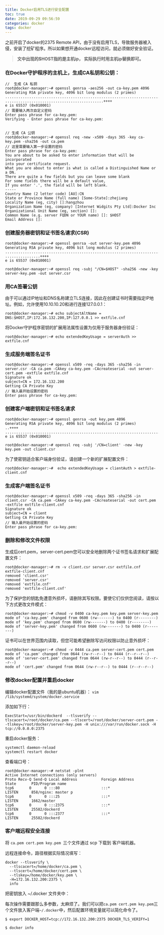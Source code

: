 ```yaml
---
title: Docker启用TLS进行安全配置
toc: true
date: 2019-09-29 09:56:59
categories: docker
tags: docker
---
```


之前开启了docker的2375 Remote API，由于没有启用TLS，导致服务器被入侵，安装了挖矿程序。所以如果想开通docker远程访问，就必须做好安全验证。

> **文中出现的$HOST指的是主机ip， 实际执行时用主机ip替换即可。**



### 在Docker守护程序的主机上，生成CA私钥和公钥：

```
//  生成 CA 私钥
root@docker-manager:~# openssl genrsa -aes256 -out ca-key.pem 4096
Generating RSA private key, 4096 bit long modulus (2 primes)
.........................................................................++++
.............................................++++
e is 65537 (0x010001)
// 需要输入两次自定义密码
Enter pass phrase for ca-key.pem:
Verifying - Enter pass phrase for ca-key.pem:


// 生成 CA 公钥
root@docker-manager:~# openssl req -new -x509 -days 365 -key ca-key.pem -sha256 -out ca.pem
// 这里需要输入第一步设置的密码
Enter pass phrase for ca-key.pem:
You are about to be asked to enter information that will be incorporated
into your certificate request.
What you are about to enter is what is called a Distinguished Name or a DN.
There are quite a few fields but you can leave some blank
For some fields there will be a default value,
If you enter '.', the field will be left blank.
-----
Country Name (2 letter code) [AU]:CN
State or Province Name (full name) [Some-State]:zhejiang
Locality Name (eg, city) []:hangzhou
Organization Name (eg, company) [Internet Widgits Pty Ltd]:Docker Inc
Organizational Unit Name (eg, section) []:
Common Name (e.g. server FQDN or YOUR name) []: $HOST
Email Address []:
```

### 创建服务器密钥和证书签名请求(CSR)

```
root@docker-manager:~# openssl genrsa -out server-key.pem 4096
Generating RSA private key, 4096 bit long modulus (2 primes)
......................................................................................................++++
................++++
e is 65537 (0x010001)

root@docker-manager:~# openssl req -subj "/CN=$HOST" -sha256 -new -key server-key.pem -out server.csr
```

### 用CA签署公钥

由于可以通过IP地址和DNS名称建立TLS连接，因此在创建证书时需要指定IP地址。例如，允许使用10.10.10.20和进行连接127.0.0.1：

```
root@docker-manager:~# echo subjectAltName = DNS:$HOST,IP:172.16.132.200,IP:127.0.0.1 >> extfile.cnf
```

将Docker守护程序密钥的扩展用法属性设置为仅用于服务器身份验证：

```
root@docker-manager:~# echo extendedKeyUsage = serverAuth >> extfile.cnf
```

### 生成服务端签名证书

```
root@docker-manager:~# openssl x509 -req -days 365 -sha256 -in server.csr -CA ca.pem -CAkey ca-key.pem -CAcreateserial -out server-cert.pem -extfile extfile.cnf
Signature ok
subject=CN = 172.16.132.200
Getting CA Private Key
// 输入最开始设置的密码
Enter pass phrase for ca-key.pem:
```

### 创建客户端密钥和证书签名请求

```
root@docker-manager:~# openssl genrsa -out key.pem 4096
Generating RSA private key, 4096 bit long modulus (2 primes)
..++++
...............................................................................................................................................................................................................++++
e is 65537 (0x010001)

root@docker-manager:~# openssl req -subj '/CN=client' -new -key key.pem -out client.csr
```

为了使密钥适合客户端身份验证，请创建一个新的扩展配置文件：

```
root@docker-manager:~#  echo extendedKeyUsage = clientAuth > extfile-client.cnf
```

### 生成客户端签名证书

```
root@docker-manager:~# openssl x509 -req -days 365 -sha256 -in client.csr -CA ca.pem -CAkey ca-key.pem -CAcreateserial -out cert.pem -extfile extfile-client.cnf
Signature ok
subject=CN = client
Getting CA Private Key
// 输入最开始设置的密码
Enter pass phrase for ca-key.pem:

```

### 删除和修改文件权限

生成后cert.pem，server-cert.pem您可以安全地删除两个证书签名请求和扩展配置文件：

```
root@docker-manager:~# rm -v client.csr server.csr extfile.cnf extfile-client.cnf
removed 'client.csr'
removed 'server.csr'
removed 'extfile.cnf'
removed 'extfile-client.cnf'
```

为了保护您的钥匙免遭意外损坏，请删除其写权限。要使它们仅供您阅读，请按以下方式更改文件模式：

```
root@docker-manager:~# chmod -v 0400 ca-key.pem key.pem server-key.pem
mode of 'ca-key.pem' changed from 0600 (rw-------) to 0400 (r--------)
mode of 'key.pem' changed from 0600 (rw-------) to 0400 (r--------)
mode of 'server-key.pem' changed from 0600 (rw-------) to 0400 (r--------)
```

证书可以在世界范围内读取，但您可能希望删除写访问权限以防止意外损坏：

```
root@docker-manager:~# chmod -v 0444 ca.pem server-cert.pem cert.pem
mode of 'ca.pem' changed from 0644 (rw-r--r--) to 0444 (r--r--r--)
mode of 'server-cert.pem' changed from 0644 (rw-r--r--) to 0444 (r--r--r--)
mode of 'cert.pem' changed from 0644 (rw-r--r--) to 0444 (r--r--r--)
```

### 修改docker配置并重启docker

编辑docker配置文件（我的是ubuntu机器）：
`vim /lib/systemd/system/docker.service`

添加如下行：

```
ExecStart=/usr/bin/dockerd  --tlsverify --tlscacert=/root/docker/ca.pem --tlscert=/root/docker/server-cert.pem --tlskey=/root/docker/server-key.pem -H unix:///var/run/docker.sock -H tcp://0.0.0.0:2375
```

重启docker服务：

```
systemctl daemon-reload
systemctl restart docker
```

查看端口号：

```
root@docker-manager:~# netstat -plnt
Active Internet connections (only servers)
Proto Recv-Q Send-Q Local Address           Foreign Address         State       PID/Program name    
tcp6       0      0 :::80                   :::*                    LISTEN      858/nginx: master p 
tcp6       0      0 :::25                   :::*                    LISTEN      1662/master         
tcp6       0      0 :::2375                 :::*                    LISTEN      25582/dockerd       
tcp6       0      0 :::2377                 :::*                    LISTEN      25582/dockerd       
```

### 客户端远程安全连接

将 `ca.pem cert.pem key.pem `三个文件通过 scp 下载到 客户端机器。

远程连接命令，路径根据实际情况填写：

```
docker --tlsverify \
  --tlscacert=/home/docker/ca.pem \ 
  --tlscert=/home/docker/cert.pem \
  --tlskey=/home/docker/key.pem \
  -H=172.16.132.200:2375 \
  info
```

把密钥放入 ~/.docker 文件夹中：

每次操作需要跟那么多参数，太麻烦了。我们可以把` ca.pem cert.pem key.pem `三个文件放入客户端` ~/.docker `中，然后配置环境变量就可以简化命令了。

```
$ export DOCKER_HOST=tcp://172.16.132.200:2375 DOCKER_TLS_VERIFY=1

$ docker info
```

